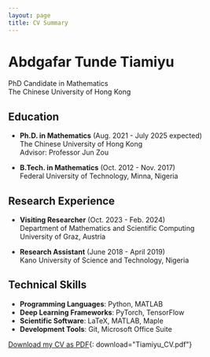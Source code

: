 ```yaml
---
layout: page
title: CV Summary
---
```


# Abdgafar Tunde Tiamiyu
PhD Candidate in Mathematics  
The Chinese University of Hong Kong

## Education
- **Ph.D. in Mathematics** (Aug. 2021 - July 2025 expected)  
  The Chinese University of Hong Kong  
  Advisor: Professor Jun Zou

- **B.Tech. in Mathematics** (Oct. 2012 - Nov. 2017)  
  Federal University of Technology, Minna, Nigeria

## Research Experience
- **Visiting Researcher** (Oct. 2023 - Feb. 2024)  
  Department of Mathematics and Scientific Computing  
  University of Graz, Austria

- **Research Assistant** (June 2018 - April 2019)  
  Kano University of Science and Technology, Nigeria

## Technical Skills
- **Programming Languages**: Python, MATLAB
- **Deep Learning Frameworks**: PyTorch, TensorFlow
- **Scientific Software**: LaTeX, MATLAB, Maple
- **Development Tools**: Git, Microsoft Office Suite

[Download my CV as PDF](../assets/cv.pdf){: download="Tiamiyu_CV.pdf"}